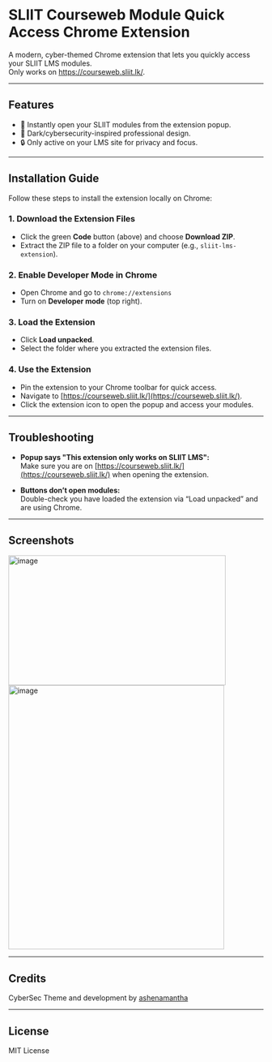 # SLIIT Courseweb Module Quick Access Chrome Extension

A modern, cyber-themed Chrome extension that lets you quickly access your SLIIT LMS modules.  
Only works on https://courseweb.sliit.lk/.

---

## Features

- 🚀 Instantly open your SLIIT modules from the extension popup.
- 🖤 Dark/cybersecurity-inspired professional design.
- 🔒 Only active on your LMS site for privacy and focus.

---

## Installation Guide

Follow these steps to install the extension locally on Chrome:

### 1. Download the Extension Files

- Click the green **Code** button (above) and choose **Download ZIP**.
- Extract the ZIP file to a folder on your computer (e.g., `sliit-lms-extension`).

### 2. Enable Developer Mode in Chrome

- Open Chrome and go to `chrome://extensions`
- Turn on **Developer mode** (top right).

### 3. Load the Extension

- Click **Load unpacked**.
- Select the folder where you extracted the extension files.

### 4. Use the Extension

- Pin the extension to your Chrome toolbar for quick access.
- Navigate to [https://courseweb.sliit.lk/](https://courseweb.sliit.lk/).
- Click the extension icon to open the popup and access your modules.

---

## Troubleshooting

- **Popup says "This extension only works on SLIIT LMS":**  
  Make sure you are on [https://courseweb.sliit.lk/](https://courseweb.sliit.lk/) when opening the extension.

- **Buttons don’t open modules:**  
  Double-check you have loaded the extension via “Load unpacked” and are using Chrome.

---

## Screenshots

<img width="429" height="256" alt="image" src="https://github.com/user-attachments/assets/dd18cb4d-395e-484a-b31a-3ad0a94067bd" />
<img width="426" height="521" alt="image" src="https://github.com/user-attachments/assets/00607132-54b9-40d3-9a43-e29f3f124eaa" />


---

## Credits

CyberSec Theme and development by [ashenamantha](https://github.com/ashenamantha)

---

## License

MIT License

